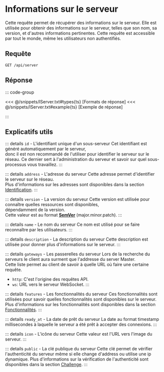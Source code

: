 # Informations sur le serveur

Cette requête permet de récupérer des informations sur le serveur.
Elle est utilisée pour obtenir des informations sur le serveur, telles que son nom, sa version, et d'autres informations pertinentes.
Cette requête est accessible par tout le monde, même les utilisateurs non authentifiés.

## Requête

```http
GET /api/server
```

## Réponse

::: code-group

<<< @/snippets/IServer.txt#types{ts} [Formats de réponse]
<<< @/snippets/IServer.txt#example{ts} [Exemple de réponse]

:::

## Explicatifs utils

::: details `id` - L'identifiant unique d'un sous-serveur
Cet identifiant est généré automatiquement par le serveur,\
donc il est non recommandé de l'utiliser pour identifier le serveur sur le réseau.
Ce dernier sert à l'administration du serveur et savoir sur quel sous-processus vous travaillez.
:::

::: details `address` - L'adresse du serveur
Cette adresse permet d'identifier le serveur sur le réseau.\
Plus d'informations sur les adresses sont disponibles dans la section [Identification](/reference/master/identification).
:::

::: details `version` - La version du serveur
Cette version est utilisée pour connaître quelles ressources sont disponibles,\
dépendamment de la version.\
Cette valeur est au format [**SemVer**](https://semver.org/lang/fr/) (major.minor.patch).
:::

::: details `name` - Le nom du serveur
Ce nom est utilisé pour se faire reconnaître par les utilisateurs.
:::

::: details `description` - La description du serveur
Cette description est utilisée pour donner plus d'informations sur le serveur.
:::

::: details `gateways` - Les passerelles du serveur
Lors de la recherche du serveurs le client aura surment que l'addresse du server Master.\
Cette liste permet au client de savoir à quelle URL où faire une certaine requête.

- `http`: C'est l'origine des requêtes API.
- `ws`: URL vers le serveur WebSocket.
:::

::: details `features` - Les fonctionnalités du serveur
Ces fonctionnalités sont utilisées pour savoir quelles fonctionnalités sont disponibles sur le serveur.\
Plus d'informations sur les fonctionnalités sont disponibles dans la section [Fonctionnalités](/reference/master/features).
:::

::: details `ready_at` - La date de prêt du serveur
La date au format timestamp millisecondes à laquelle le serveur a été prêt à accepter des connexions.
:::

::: details `icon` - L'icône du serveur
Cette valeur est l'URL vers l'image du serveur.
:::

::: details `public` - La clé publique du serveur
Cette clé permet de vérifier l'authenticité du serveur même si elle change d'address ou utilise une ip dynamique.
Plus d'informations sur la vérification de l'authenticité sont disponibles dans la section [Challenge](/reference/master/challenge).
:::